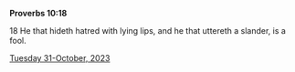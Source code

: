 **Proverbs 10:18**

18 He that hideth hatred with lying lips, and he that uttereth a slander, is a fool.

[Tuesday 31-October, 2023](https://getbible.net/kjv/Proverbs/10/18)
